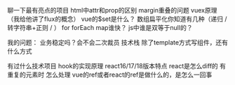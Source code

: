 聊一下最有亮点的项目
html中attr和prop的区别
margin重叠的问题
vuex原理（我给他讲了flux的概念）
vue的$set是什么？
数组扁平化你知道有几种（递归 / 转字符串+正则 / ）
for forEach map谁快？
js中谁是双等于null的？

我的问题：
业务稳定吗？会不会二次裁员
技术栈
除了template方式写组件，还有什么方式

有过什么技术项目
hook的实现原理
react16/17/18版本特点
react是怎么diff的
有重复的元素时 怎么处理
vue的ref或者react的ref是做什么的，是怎么一回事
